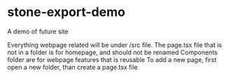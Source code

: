 # stone-export-demo
A demo of future site

Everything webpage related will be under /src file. The page.tsx file that is not in a folder is for homepage, and should not be renamed
Components folder are for webpage features that is reusable
To add a new page, first open a new folder, than create a page.tsx file
